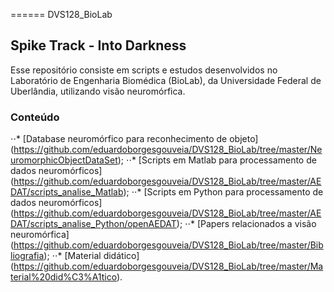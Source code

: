 ====== DVS128_BioLab

Spike Track - Into Darkness
---

Esse repositório consiste em scripts e estudos desenvolvidos no Laboratório de Engenharia Biomédica (BioLab), da Universidade Federal de Uberlândia, utilizando visão neuromórfica.

### Conteúdo

⋅⋅* [Database neuromórfico para reconhecimento de objeto] (https://github.com/eduardoborgesgouveia/DVS128_BioLab/tree/master/NeuromorphicObjectDataSet);
⋅⋅* [Scripts em Matlab para processamento de dados neuromórficos] (https://github.com/eduardoborgesgouveia/DVS128_BioLab/tree/master/AEDAT/scripts_analise_Matlab);
⋅⋅* [Scripts em Python para processamento de dados neuromórficos] (https://github.com/eduardoborgesgouveia/DVS128_BioLab/tree/master/AEDAT/scripts_analise_Python/openAEDAT);
⋅⋅* [Papers relacionados a visão neuromórfica] (https://github.com/eduardoborgesgouveia/DVS128_BioLab/tree/master/Bibliografia);
⋅⋅* [Material didático] (https://github.com/eduardoborgesgouveia/DVS128_BioLab/tree/master/Material%20did%C3%A1tico).

